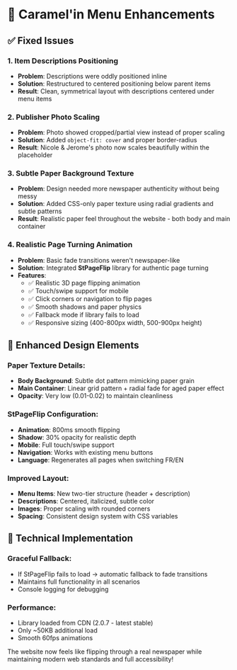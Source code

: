 # 🎯 Caramel'in Menu Enhancements

## ✅ **Fixed Issues**

### 1. **Item Descriptions Positioning**
- **Problem**: Descriptions were oddly positioned inline
- **Solution**: Restructured to centered positioning below parent items
- **Result**: Clean, symmetrical layout with descriptions centered under menu items

### 2. **Publisher Photo Scaling**
- **Problem**: Photo showed cropped/partial view instead of proper scaling
- **Solution**: Added `object-fit: cover` and proper border-radius
- **Result**: Nicole & Jerome's photo now scales beautifully within the placeholder

### 3. **Subtle Paper Background Texture**
- **Problem**: Design needed more newspaper authenticity without being messy
- **Solution**: Added CSS-only paper texture using radial gradients and subtle patterns
- **Result**: Realistic paper feel throughout the website - both body and main container

### 4. **Realistic Page Turning Animation**
- **Problem**: Basic fade transitions weren't newspaper-like
- **Solution**: Integrated **StPageFlip** library for authentic page turning
- **Features**:
  - ✅ Realistic 3D page flipping animation
  - ✅ Touch/swipe support for mobile
  - ✅ Click corners or navigation to flip pages
  - ✅ Smooth shadows and paper physics
  - ✅ Fallback mode if library fails to load
  - ✅ Responsive sizing (400-800px width, 500-900px height)

## 🎨 **Enhanced Design Elements**

### **Paper Texture Details**:
- **Body Background**: Subtle dot pattern mimicking paper grain
- **Main Container**: Linear grid pattern + radial fade for aged paper effect
- **Opacity**: Very low (0.01-0.02) to maintain cleanliness

### **StPageFlip Configuration**:
- **Animation**: 800ms smooth flipping
- **Shadow**: 30% opacity for realistic depth
- **Mobile**: Full touch/swipe support
- **Navigation**: Works with existing menu buttons
- **Language**: Regenerates all pages when switching FR/EN

### **Improved Layout**:
- **Menu Items**: New two-tier structure (header + description)
- **Descriptions**: Centered, italicized, subtle color
- **Images**: Proper scaling with rounded corners
- **Spacing**: Consistent design system with CSS variables

## 🔧 **Technical Implementation**

### **Graceful Fallback**:
- If StPageFlip fails to load → automatic fallback to fade transitions
- Maintains full functionality in all scenarios
- Console logging for debugging

### **Performance**:
- Library loaded from CDN (2.0.7 - latest stable)
- Only ~50KB additional load
- Smooth 60fps animations

The website now feels like flipping through a real newspaper while maintaining modern web standards and full accessibility!